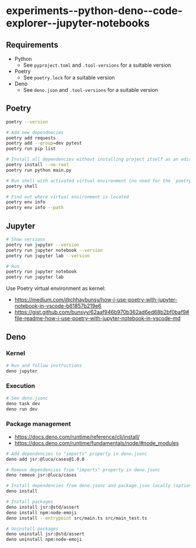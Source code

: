 # experiments--python-deno--code-explorer--jupyter-notebooks

## Requirements

- Python
  - See `pyproject.toml` and `.tool-versions` for a suitable version
- Poetry
  - See `poetry.lock` for a suitable version
- Deno
  - See `deno.json` and `.tool-versions` for a suitable version

## Poetry

```bash
poetry --version

# Add new dependnecies
poetry add requests
poetry add --group=dev pytest
poetry run pip list

# Install all dependencies without installing project itself as an editable package
poetry install --no-root
poetry run python main.py

# Run shell with activated virtual environment (no need for the `poetry` command prefix)
poetry shell

# Find out where virtual environment is located
poetry env info
poetry env info --path
```

## Jupyter

```bash
# Show versions
poetry run jupyter --version
poetry run jupyter notebook --version
poetry run jupyter lab --version

# Run
poetry run jupyter notebook
poetry run jupyter lab
```

Use Poetry virtual environment as kernel:

- https://medium.com/@chhaybunsy/how-i-use-poetry-with-jupyter-notebook-in-vscode-b61857b219e6
- https://gist.github.com/bunsyy/62aaf946b970b362ad6ed68b2bf0baf9#file-readme-how-i-use-poetry-with-jupyter-notebook-in-vscode-md

## Deno

### Kernel

```bash
# Run and follow instructions
deno jupyter
```

### Execution

```bash
# See deno.jsonc
deno task dev
deno run dev
```

### Package management

- https://docs.deno.com/runtime/reference/cli/install/
- https://docs.deno.com/runtime/fundamentals/node/#node_modules

```bash
# Add dependencies to "imports" property in deno.jsonc
deno add jsr:@luca/cases@1.0.0

# Remove dependencies from "imports" property in deno.jsonc
deno remove jsr:@luca/cases

# Install dependencies from deno.jsonc and package.json locally (optional)
deno install

# Install packages
deno install jsr:@std/assert
deno install npm:node-emoji
deno install --entrypoint src/main.ts src/main_test.ts

# Uninstall packages
deno uninstall jsr:@std/assert
deno uninstall npm:node-emoji
```
